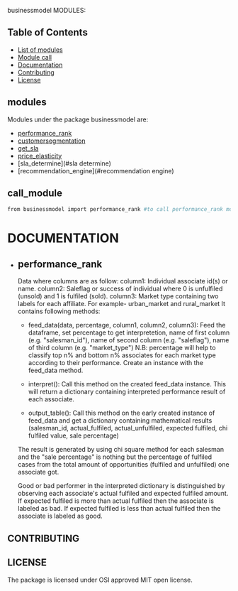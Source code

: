 businessmodel MODULES:

## Table of Contents

- [List of modules](#modules)
- [Module call](#call_module)
- [Documentation](#documentation)
- [Contributing](#contributing)
- [License](#license)

## modules
Modules under the package businessmodel are:
- [performance_rank](#performance_rank)
- [customersegmentation](#customer_segmentation)
- [get_sla](#get_sla)
- [price_elasticity](#price_elasticity)
- [sla_determine](#sla determine)
- [recommendation_engine](#recommendation engine)
## call_module

```bash
from businessmodel import performance_rank #to call performance_rank module
```

# DOCUMENTATION
- ## performance_rank
    Data where columns are as follow:
    column1: Individual associate id(s) or name.
    column2: Saleflag or success of individual where 0 is unfulfiled (unsold) and 1 is fulfiled (sold).
    column3: Market type containing two labels for each affiliate. For example- urban_market and rural_market 
    It contains following methods:
    - feed_data(data, percentage, column1, column2, column3): Feed the dataframe, set percentage to get interpretetion, name of first column (e.g. "salesman_id"), name of second column (e.g. "saleflag"), name of third column (e.g. "market_type")
    N.B: percentage will help to classify top n% and bottom n% associates for each market type according to their performance. Create an instance with the feed_data method.
    
    - interpret(): Call this method on the created feed_data instance. This will return a dictionary containing interpreted performance result of each associate.

    - output_table(): Call this method on the early created instance of feed_data and get a dictionary containing mathematical results (salesman_id, actual_fulfiled, actual_unfulfiled, expected fulfiled, chi fulfiled value, sale percentage)

    The result is generated by using chi square method for each salesman and the "sale percentage" is nothing but the percentage of fulfiled cases from the total amount of opportunities (fulfiled and unfulfiled) one associate got.

    Good or bad performer in the interpreted dictionary is distinguished by observing each associate's actual fulfiled and expected fulfiled amount.
    If expected fulfiled is more than actual fulfiled then the associate is labeled as bad.
    If expected fulfiled is less than actual fulfiled then the associate is labeled as good.



## CONTRIBUTING


## LICENSE
The package is licensed under OSI approved MIT open license.
